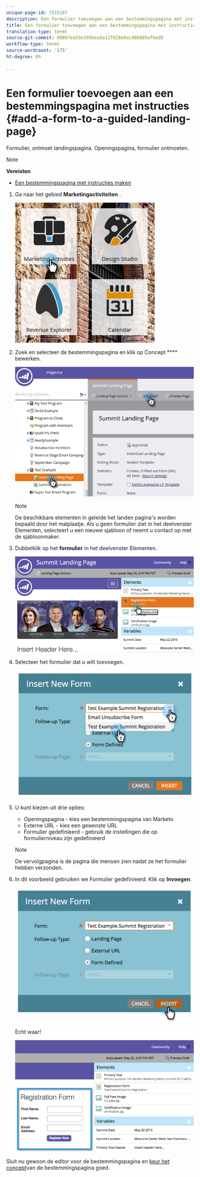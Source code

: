 ```yaml
---
unique-page-id: 7515107
description: Een formulier toevoegen aan een bestemmingspagina met instructies - Marketo Docs - Productdocumentatie
title: Een formulier toevoegen aan een bestemmingspagina met instructies
translation-type: tm+mt
source-git-commit: 00887ea53e395bea3a11fd28e0ac98b085ef6ed8
workflow-type: tm+mt
source-wordcount: '175'
ht-degree: 0%

---
```



# Een formulier toevoegen aan een bestemmingspagina met instructies {#add-a-form-to-a-guided-landing-page}

Formulier, ontmoet landingspagina. Openingspagina, formulier ontmoeten.

>[!NOTE]
>
>**Vereisten**
>
>* [Een bestemmingspagina met instructies maken](create-a-guided-landing-page.md)

>



1. Ga naar het gebied **Marketingactiviteiten** .

   ![](assets/one.png)

1. Zoek en selecteer de bestemmingspagina en klik op Concept **** bewerken.

   ![](assets/two.png)

   >[!NOTE]
   >
   >De beschikbare elementen in geleide het landen pagina&#39;s worden bepaald door het malplaatje. Als u geen formulier ziet in het deelvenster Elementen, selecteert u een nieuwe sjabloon of neemt u contact op met de sjabloonmaker.

1. Dubbelklik op het **formulier** in het deelvenster Elementen.

   ![](assets/image2015-5-20-15-3a37-3a55.png)

1. Selecteer het formulier dat u wilt toevoegen.

   ![](assets/image2015-5-20-15-3a44-3a35.png)

1. U kunt kiezen uit drie opties:

   * Openingspagina - kies een bestemmingspagina van Marketo
   * Externe URL - kies een gewenste URL
   * Formulier gedefinieerd - gebruik de instellingen die op formulierniveau zijn gedefinieerd

   >[!NOTE]
   >
   >De vervolgpagina is de pagina die mensen zien nadat ze het formulier hebben verzonden.

1. In dit voorbeeld gebruiken we Formulier gedefinieerd. Klik op **Invoegen**.

   ![](assets/image2015-5-20-15-3a46-3a55.png)

   Echt waar!

   ![](assets/image2015-5-20-15-3a45-3a45.png)

Sluit nu gewoon de editor voor de bestemmingspagina en [keur het concept](../../../../product-docs/demand-generation/landing-pages/understanding-landing-pages/approve-unapprove-or-delete-a-landing-page.md)van de bestemmingspagina goed.
